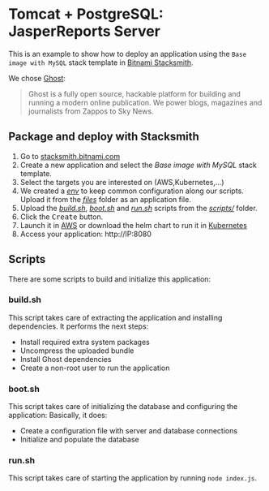 # Tomcat + PostgreSQL: JasperReports Server

This is an example to show how to deploy an application using the `Base image with MySQL` stack template in [Bitnami Stacksmith](stacksmith.bitnami.com).

We chose [Ghost](https://ghost.org/):

> Ghost is a fully open source, hackable platform for building and running a modern online publication. We power blogs, magazines and journalists from Zappos to Sky News.

## Package and deploy with Stacksmith

1. Go to [stacksmith.bitnami.com](https://stacksmith.bitnami.com)
2. Create a new application and select the _Base image with MySQL_ stack template.
3. Select the targets you are interested on (AWS,Kubernetes,...)
4. We created a [_env_](files/env) to keep common configuration along our scripts. Upload it from the [_files_](files/) folder as an application file.
5. Upload the [_build.sh_](scripts/build.sh), [_boot.sh_](scripts/boot.sh) and [_run.sh_](scripts/run.sh) scripts from the [_scripts/_](scripts/) folder.
6. Click the <kbd>Create</kbd> button.
7. Launch it in [AWS](https://stacksmith.bitnami.com/support/quickstart-aws) or download the helm chart to run it in [Kubernetes](https://stacksmith.bitnami.com/support/quickstart-k8s)
8. Access your application: http://IP:8080

## Scripts

There are some scripts to build and initialize this application:

### build.sh

This script takes care of extracting the application and installing dependencies. It performs the next steps:

* Install required extra system packages
* Uncompress the uploaded bundle
* Install Ghost dependencies
* Create a non-root user to run the application

### boot.sh

This script takes care of initializing the database and configuring the application: Basically, it does:

* Create a configuration file with server and database connections
* Initialize and populate the database

### run.sh

This script takes care of starting the application by running `node index.js`.
